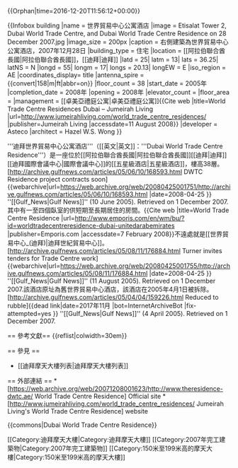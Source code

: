 {{Orphan|time=2016-12-20T11:56:12+00:00}}

{{Infobox building
|name               = 世界貿易中心公寓酒店
|image              = Etisalat Tower 2, Dubai World Trade Centre, and Dubai World Trade Centre Residence on 28 December 2007.jpg
|image_size         = 200px
|caption            = 右側建築為世界貿易中心公寓酒店，2007年12月28日
|building_type      = 住宅
|location           = [[阿拉伯聯合酋長國|阿拉伯聯合酋長國]]，[[迪拜|迪拜]]
|latd  = 25| latm = 13| lats = 36.25| latNS = N
|longd = 55| longm = 17| longs = 20.13| longEW = E
|iso_region         = AE
|coordinates_display= title
|antenna_spire      = {{convert|158|m|ft|abbr=on}}
|floor_count        = 38
|start_date         = 2005年
|completion_date    = 2008年
|opening            = 2008年
|elevator_count     =
|floor_area         =
|management         = [[卓美亞禮庭公寓|卓美亞禮庭公寓]]<ref name="Management">{{Cite web |title=World Trade Centre Residences Dubai – Jumeirah Living |url=http://www.jumeirahliving.com/world_trade_centre_residences/ |publisher=Jumeirah Living |accessdate=11 August 2008}}</ref>
|developer          = Asteco
|architect          = Hazel W.S. Wong
}}

'''迪拜世界貿易中心公寓酒店'''（[[英文|英文]]：'''Dubai World Trade Centre Residence'''）是一座位於[[阿拉伯聯合酋長國|阿拉伯聯合酋長國]][[迪拜|迪拜]][[迪拜國際會議中心|國際會議中心]]的[[五星級酒店|五星級酒店]]，樓高38層。<ref name="Management"/><ref name="GN">[http://archive.gulfnews.com/articles/05/06/10/168593.html DWTC Residence project contracts soon] {{webarchive|url=https://web.archive.org/web/20080425001751/http://archive.gulfnews.com/articles/05/06/10/168593.html |date=2008-04-25 }} ''[[Gulf_News|Gulf News]]'' (10 June 2005).  Retrieved on 1 December 2007.</ref>其中有一至四個臥室的供短期至長期居住的房間。<ref name="WTCR">{{Cite web |title=World Trade Centre Residence |url=http://www.emporis.com/en/wm/bu/?id=worldtradecentreresidence-dubai-unitedarabemirates |publisher=Emporis.com |accessdate=7 February 2008}}</ref>不遠處就是[[世界貿易中心_(迪拜)|迪拜世紀貿易中心]]。<ref name="GN2">[http://archive.gulfnews.com/articles/05/08/11/176884.html Turner invites tenders for Trade Centre work] {{webarchive|url=https://web.archive.org/web/20080425001755/http://archive.gulfnews.com/articles/05/08/11/176884.html |date=2008-04-25 }} ''[[Gulf_News|Gulf News]]'' (11 August 2005).  Retrieved on 1 December 2007.</ref>該酒店原址為舊世界貿易中心酒店，該酒店在2005年4月1日被拆除。<ref name="GN"/><ref name="GN3">[http://archive.gulfnews.com/articles/05/04/04/159226.html Reduced to rubble]{{dead link|date=2017年11月 |bot=InternetArchiveBot |fix-attempted=yes }} ''[[Gulf_News|Gulf News]]'' (4 April 2005).  Retrieved on 1 December 2007.</ref>
 
== 參考文獻==
{{reflist|colwidth=30em}}

== 參見 ==
* [[迪拜摩天大樓列表|迪拜摩天大樓列表]]

== 外部連結 ==
*[https://web.archive.org/web/20071208001623/http://www.theresidence-dwtc.ae/ World Trade Centre Residence] Official site
*[http://www.jumeirahliving.com/world_trade_centre_residences/ Jumeirah Living's World Trade Centre Residence] website

{{commons|Dubai World Trade Centre Residence}}

[[Category:迪拜摩天大樓|Category:迪拜摩天大樓]]
[[Category:2007年完工建築物|Category:2007年完工建築物]]
[[Category:150米至199米高的摩天大樓|Category:150米至199米高的摩天大樓]]